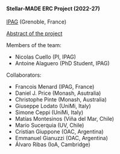#### Stellar-MADE ERC Project (2022-27)

[IPAG](https://ipag.osug.fr) (Grenoble, France)

[Abstract of the project][about]

Members of the team:
- Nicolas Cuello (PI, IPAG)
- Antoine Alaguero (PhD Student, IPAG)

Collaborators:
- Francois Menard (IPAG, France)
- Daniel J. Price (Monash, Asutralia)
- Christophe Pinte (Monash, Australia)
- Giuseppe Lodato (UniMi, Italy)
- Simone Ceppi (UniMi, Italy)
- Matías Montesinos (Viña del Mar, Chile)
- Mario Sucerquia (UV, Chile)
- Cristian Giuppone (OAC, Argentina)
- Emmanuel Gianuzzi (OAC, Argentina)
- Álvaro Ribas (IoA, Cambridge)


[about]: https://nicolascuello.github.io/Stellar-MADE/about
